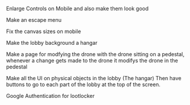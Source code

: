 Enlarge Controls on Mobile and also make them look good

Make an escape menu

Fix the canvas sizes on mobile

Make the lobby background a hangar

Make a page for modfying the drone with the drone sitting on a pedestal, whenever a change gets made to the drone it modifys the drone in the pedestal

Make all the UI on physical objects in the lobby (The hangar) Then have buttons to go to each part of the lobby at the top of the screen.

Google Authentication for lootlocker

